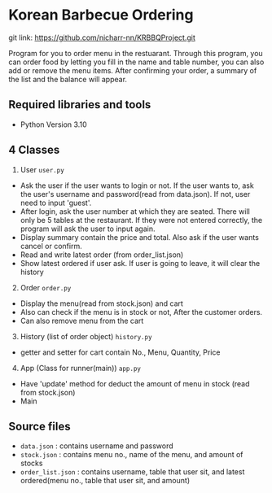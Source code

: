 # Korean Barbecue Ordering
git link: https://github.com/nicharr-nn/KRBBQProject.git

Program for you to order menu in the restuarant. Through this program, you can order food by letting you fill in the name and table number, you can also add or remove the menu items. After confirming your order, a summary of the list and the balance will appear.

## **Required libraries and tools**
- Python Version 3.10

## **4 Classes**
1. User `user.py`
- Ask the user if the user wants to login or not. If the user wants to, ask the user's username and password(read from data.json). If not, user need to input 'guest'.
- After login, ask the user number at which they are seated. There will only be 5 tables at the restaurant. If they were not entered correctly, the program will ask the user to input again.
- Display summary contain the price and total. Also ask if the user wants cancel or confirm.
- Read and write latest order (from order_list.json)
- Show latest ordered if user ask. If user is going to leave, it will clear the history


2. Order `order.py`
- Display the menu(read from stock.json) and cart
- Also can check if the menu is in stock or not, After the customer orders.
- Can also remove menu from the cart


3. History (list of order object) `history.py`
- getter and setter for cart contain No., Menu, Quantity, Price


4. App (Class for runner(main)) `app.py`
- Have 'update' method for deduct the amount of menu in stock (read from stock.json)
- Main

## **Source files**
- `data.json` : contains username and password
- `stock.json` : contains menu no., name of the menu, and amount of stocks
- `order_list.json` : contains username, table that user sit, and latest ordered(menu no., table that user sit, and amount)

